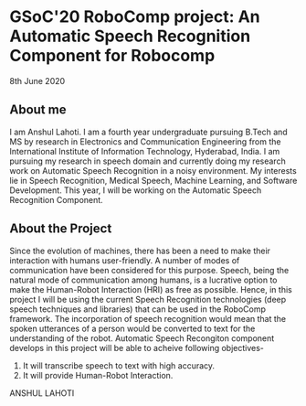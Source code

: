 # GSoC'20 RoboComp project: An Automatic Speech Recognition Component for Robocomp
 
8th June 2020
 
## About me
 
I am Anshul Lahoti. I am a fourth year undergraduate pursuing B.Tech and MS by research in Electronics and Communication Engineering from the International Institute of Information Technology, Hyderabad, India. I am pursuing my research in speech domain and currently doing my research work on Automatic Speech Recognition in a noisy environment. My interests lie in Speech Recognition, Medical Speech, Machine Learning, and Software Development. This year, I will be working on the Automatic Speech Recognition Component.


## About the Project

Since the evolution of machines, there has been a need to make their interaction with humans user-friendly. A number of modes of communication have been considered for this purpose. Speech, being the natural mode of communication among humans, is a lucrative option to make the Human-Robot Interaction (HRI) as free as possible. Hence, in this project I will be using the current Speech Recognition technologies (deep speech techniques and libraries) that can be used in the RoboComp framework. The incorporation of speech recognition would mean that the spoken utterances of a person would be converted to text for the
understanding of the robot.
Automatic Speech Recongiton component develops in this project will be able to acheive following objectives-
1. It will transcribe speech to text with high accuracy.
2. It will provide Human-Robot Interaction.

ANSHUL LAHOTI
